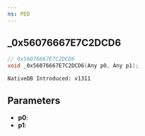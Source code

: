 ```yaml
---
ns: PED
---
```

## _0x56076667E7C2DCD6

```c
// 0x56076667E7C2DCD6
void _0x56076667E7C2DCD6(Any p0, Any p1);
```

```
NativeDB Introduced: v1311
```

## Parameters
* **p0**:
* **p1**:
